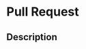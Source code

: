 <!--
  Thanks for contributing!

  Provide a description of your changes below and a general summary in the title

  Please look at the following checklist to ensure that your PR can be accepted quickly:
-->

# Pull Request

## Description

<!--- Describe your changes in detail -->
